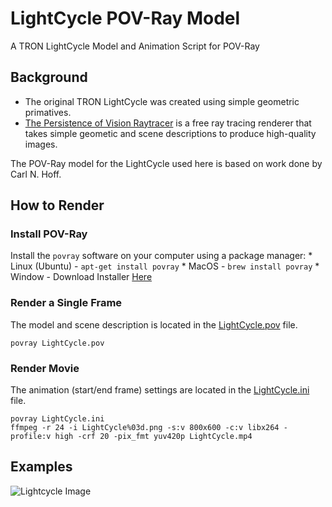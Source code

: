 # LightCycle POV-Ray Model

A TRON LightCycle Model and Animation Script for POV-Ray

## Background

* The original TRON LightCycle was created using simple geometric primatives.
* [The Persistence of Vision Raytracer](http://www.povray.org/) is a free ray tracing renderer that takes simple geometic and scene descriptions to produce high-quality images. 

The POV-Ray model for the LightCycle used here is based on work done by Carl N. Hoff.


## How to Render

### Install POV-Ray
Install the `povray` software on your computer using a package manager:
	* Linux (Ubuntu) - `apt-get install povray`
	* MacOS - `brew install povray`
	* Window - Download Installer [Here](http://www.povray.org/)

### Render a Single Frame
The model and scene description is located in the [LightCycle.pov](../blob/master/LightCycle.pov) file.
```
povray LightCycle.pov
```

### Render Movie
The animation (start/end frame) settings are located in the [LightCycle.ini](../blob/master/LightCycle.ini) file.
```
povray LightCycle.ini
ffmpeg -r 24 -i LightCycle%03d.png -s:v 800x600 -c:v libx264 -profile:v high -crf 20 -pix_fmt yuv420p LightCycle.mp4
```

## Examples

![Lightcycle Image]("/media/LightCycle.png")


